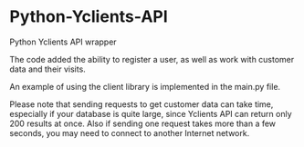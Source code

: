 # Python-Yclients-API
Python Yclients API wrapper

The code added the ability to register a user, as well as work with customer data and their visits.

An example of using the client library is implemented in the main.py file.

Please note that sending requests to get customer data can take time, especially if your database is quite large, since Yclients API can return only 200 results at once. 
Also if sending one request takes more than a few seconds, you may need to connect to another Internet network. 
